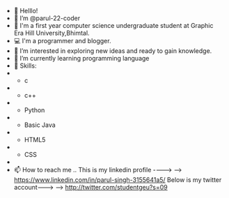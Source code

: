- 👋 Helllo! 
- 👩‍ I’m @parul-22-coder
- 🏫 I'm a first year computer science undergraduate student at Graphic Era Hill University,Bhimtal.
- 💻 I'm a programmer and blogger.
- 👀 I’m interested in exploring new ideas and ready to gain knowledge.
- 🌱 I’m currently learning programming language
- 💞️  Skills:
-    *  c
-    *  c++
-    *  Python
-    *  Basic Java
-    *  HTML5 
-    *  CSS
-    
- 📫 How to reach me ..
     This is my linkedin profile ---->
    --> https://www.linkedin.com/in/parul-singh-3155641a5/
     Below is my twitter account--->
    --> http://twitter.com/studentgeu?s=09
<!---
parul-22-coder/parul-22-coder is a ✨ special ✨ repository because its `README.md` (this file) appears on your GitHub profile.
You can click the Preview link to take a look at your changes.
--->
